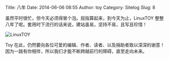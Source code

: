 Title: 八年
Date: 2014-06-06 08:55
Author: toy
Category: Sitelog
Slug: 8

虽然平时很忙，但今天必须得冒个泡。屈指算起来，到今天为止，LinuxTOY 整整八年了呢。套用时下流行的话来说，建站虽易，坚持不易，且写且珍惜！

![LinuxTOY](http://i.linuxtoy.org/i/2007/05/linuxtoy-logo.png)

Toy 在此，仍然要向各位可爱的编辑、作者、读者、以及捐助者致以深深的谢意！因为一路有你相伴，所以我们才能不断跨越前行的障碍，直至走向未来。
